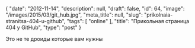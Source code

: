 {
    "date": "2012-11-14",
    "description": null,
    "draft": false,
    "id": 64,
    "image": "/images/2015/03/git_hub.jpg",
    "meta_title": null,
    "slug": "prikolnaia-stranitsa-404-u-github",
    "tags": [
        "online"
    ],
    "title": "Прикольная страница 404 у GitHub",
    "type": "post"
}


Это не те дроиды которые вам нужны
